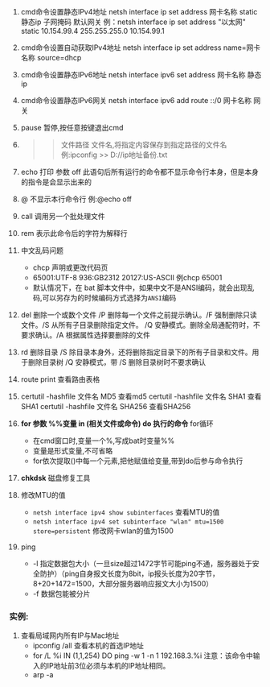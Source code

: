 1. cmd命令设置静态IPv4地址
netsh interface ip set address   网卡名称  static   静态ip  子网掩码   默认网关
例：netsh interface ip set address "以太网" static 10.154.99.4 255.255.255.0 10.154.99.1

2. cmd命令设置自动获取IPv4地址
netsh interface ip set address name=网卡名称  source=dhcp

3. cmd命令设置静态IPv6地址
netsh interface ipv6 set address 网卡名称 静态ip

4. cmd命令设置静态IPv6网关
netsh interface ipv6 add route ::/0 网卡名称  网关

5. pause
暂停,按任意按键退出cmd

6. >>文件路径 文件名,将指定内容保存到指定路径的文件名
例:ipconfig >> D://ip地址备份.txt

7. echo 打印 
参数 off 此语句后所有运行的命令都不显示命令行本身，但是本身的指令是会显示出来的

8. @ 不显示本行命令行
例:@echo off

9. call 调用另一个批处理文件

10. rem 表示此命令后的字符为解释行

11. 中文乱码问题
	 - chcp 声明或更改代码页
	- 65001:UTF-8    936:GB2312    20127:US-ASCII     例chcp  65001
	- 默认情况下，在 bat 脚本文件中，如果中文不是ANSI编码，就会出现乱码,可以另存为的时候编码方式选择为`ANSI`编码

12. del 删除一个或数个文件
	/P 删除每一个文件之前提示确认。/F 强制删除只读文件。/S 从所有子目录删除指定文件。
	/Q 安静模式。删除全局通配符时，不要求确认。/A 根据属性选择要删除的文件

13. rd 删除目录
	/S  除目录本身外，还将删除指定目录下的所有子目录和文件。用于删除目录树
	/Q      安静模式，带 /S 删除目录树时不要求确认

14. route print 查看路由表格

15. certutil -hashfile 文件名 MD5 查看md5
	certutil -hashfile 文件名 SHA1 查看SHA1
	certutil -hashfile 文件名 SHA256 查看SHA256

16. **for 参数 \%\%变量  in (相关文件或命令) do 执行的命令** for循环
	- 在cmd窗口时,变量一个%,写成bat时变量\%\%
	- 变量是形式变量,不可省略
	- for依次提取()中每一个元素,把他赋值给变量,带到do后参与命令执行

17. **chkdsk** 磁盘修复工具

18. 修改MTU的值
	- `netsh interface ipv4 show subinterfaces` 查看MTU的值
	- `netsh interface ipv4 set subinterface "wlan" mtu=1500 store=persistent` 修改网卡wlan的值为1500
19. ping
	- -l 指定数据包大小（一旦size超过1472字节可能ping不通，服务器处于安全防护）（ping自身报文长度为8bit，ip报头长度为20字节，8+20+1472=1500，大部分服务器响应报文大小为1500）
	- -f 数据包能被分片
### 实例:
1. 查看局域网内所有IP与Mac地址
	- ipconfig /all 查看本机的首选IP地址
	- for /L %i IN (1,1,254) DO ping -w 1 -n 1 192.168.3.%i
	   注意：该命令中输入的IP地址前3位必须与本机的IP地址相同。
	- arp -a

